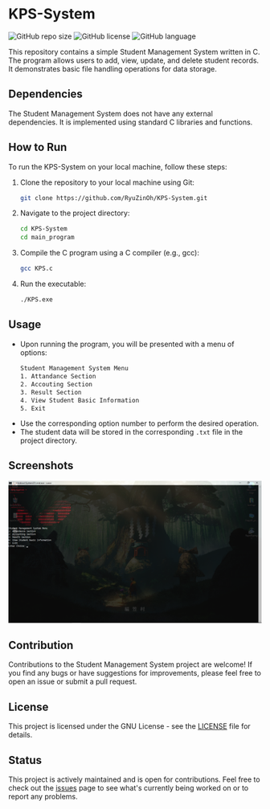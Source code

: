 # KPS-System
![GitHub repo size](https://img.shields.io/github/repo-size/RyuZinOh/KPS-System)
![GitHub license](https://img.shields.io/github/license/RyuZinOh/KPS-System)
![GitHub language](https://img.shields.io/github/languages/top/RyuZinOh/KPS-System?style=for-the-badge)

This repository contains a simple Student Management System written in C. The program allows users to add, view, update, and delete student records. It demonstrates basic file handling operations for data storage.

## Dependencies

The Student Management System does not have any external dependencies. It is implemented using standard C libraries and functions.

## How to Run

To run the KPS-System on your local machine, follow these steps:

1. Clone the repository to your local machine using Git:
   ```bash
   git clone https://github.com/RyuZinOh/KPS-System.git
   ```

2. Navigate to the project directory:
   ```bash
   cd KPS-System
   cd main_program
   ```

3. Compile the C program using a C compiler (e.g., gcc):
   ```bash
   gcc KPS.c
   ```

4. Run the executable:
   ```bash
   ./KPS.exe
   ```

## Usage

- Upon running the program, you will be presented with a menu of options:
  ```
  Student Management System Menu
  1. Attandance Section
  2. Accouting Section
  3. Result Section
  4. View Student Basic Information
  5. Exit
  ```
- Use the corresponding option number to perform the desired operation.
- The student data will be stored in the corresponding `.txt` file in the project directory.
## Screenshots
![SS](Assets/kps_pic.png)

## Contribution

Contributions to the Student Management System project are welcome! If you find any bugs or have suggestions for improvements, please feel free to open an issue or submit a pull request.

## License

This project is licensed under the GNU License - see the [LICENSE](LICENSE) file for details.

## Status

This project is actively maintained and is open for contributions. Feel free to check out the [issues](https://github.com/RyuZinOh/KPS-System/Issues) page to see what's currently being worked on or to report any problems.


